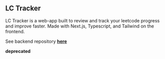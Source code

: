 ## LC Tracker

LC Tracker is a web-app built to review and track your leetcode progress and improve faster. Made with Next.js, Typescript, and Tailwind on the frontend.

See backend repository <a href="https://github.com/alexleyoung/lctracker-backend" target="_blank"><strong>here</strong></a>

**deprecated**
